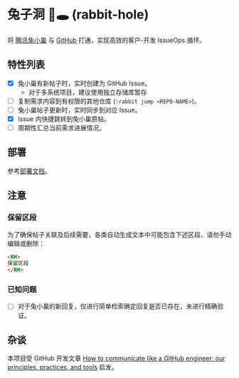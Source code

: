 # 兔子洞 🐰🕳️ (rabbit-hole)

将 [腾讯兔小巢](https://txc.qq.com/) 与 [GitHub](https://github.com/) 打通，实现高效的客户-开发 IssueOps 循环。

## 特性列表

- [x] 兔小巢有新帖子时，实时创建为 GitHub Issue。
  - 对于多系统项目，建议使用独立存储库暂存
- [ ] 复制需求内容到有权限的其他仓库 (`!rabbit jump <REPO-NAME>`)。
- [ ] 兔小巢帖子更新时，实时同步到对应 Issue。
- [x] Issue 内快捷跳转到兔小巢原帖。
- [ ] 周期性汇总当前需求进展情况。

## 部署

参考[部署文档](./docs/deploy.md)。

## 注意

### 保留区段

为了确保帖子关联及后续需要，各类自动生成文本中可能包含下述区段，请勿手动编辑或删除：

```markdown
<RH>
保留区段
</RH>
```

### 已知问题

- [ ] 对于兔小巢的新回复，仅进行简单检索确定回复是否已存在，未进行精确验证。

## 杂谈

本项目受 GitHub 开发文章 [How to communicate like a GitHub engineer: our principles, practices, and tools](https://github.blog/2023-10-04-how-to-communicate-like-a-github-engineer-our-principles-practices-and-tools/) 启发。
